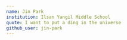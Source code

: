```yaml
---
name: Jin Park
institution: Ilsan Yangil Middle School
quote: I want to put a ding in the universe
github_user: jin-park
---
```

